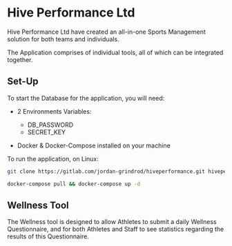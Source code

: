 # Hive Performance Ltd

Hive Performance Ltd have created an all-in-one Sports Management solution for both teams and individuals.

The Application comprises of individual tools, all of which can be integrated together.

## Set-Up

To start the Database for the application, you will need:

* 2 Environments Variables:
    * DB_PASSWORD
    * SECRET_KEY  

* Docker & Docker-Compose installed on your machine

To run the application, on Linux:

```bash
git clone https://gitlab.com/jordan-grindrod/hiveperformance.git hiveperformance && cd $_

docker-compose pull && docker-compose up -d
```

## Wellness Tool

The Wellness tool is designed to allow Athletes to submit a daily Wellness Questionnaire, and for both Athletes and Staff to see statistics regarding the results of this Questionnaire.

